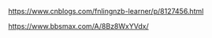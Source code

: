 

https://www.cnblogs.com/fnlingnzb-learner/p/8127456.html



https://www.bbsmax.com/A/8Bz8WxYVdx/


